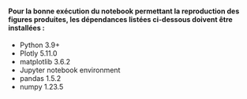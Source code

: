 #### Pour la bonne exécution du notebook permettant la reproduction des figures produites, les dépendances listées ci-dessous doivent être installées :

* Python 3.9+
* Plotly 5.11.0
* matplotlib 3.6.2
* Jupyter notebook environment
* pandas 1.5.2
* numpy 1.23.5
  
